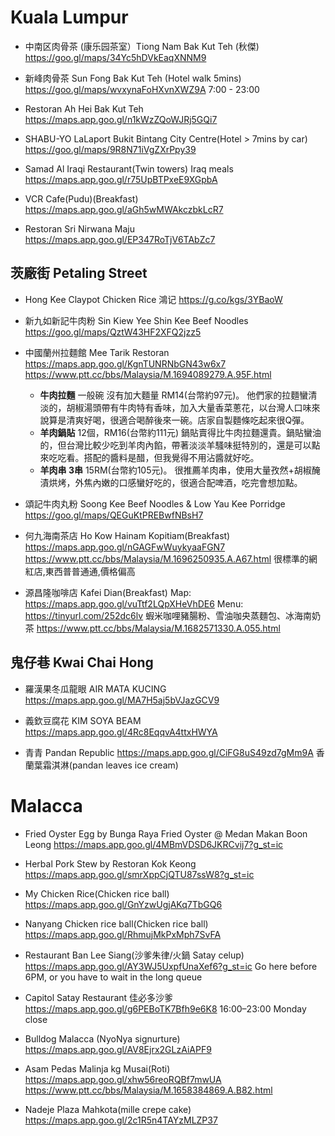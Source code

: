 # Kuala Lumpur
- 中南区肉骨茶 (康乐园茶室）Tiong Nam Bak Kut Teh (秋傑)
https://goo.gl/maps/34Yc5hDVkEaqXNNM9

- 新峰肉骨茶 Sun Fong Bak Kut Teh (Hotel walk 5mins)
https://goo.gl/maps/wvxynaFoHXvnXWZ9A
7:00 - 23:00

- Restoran Ah Hei Bak Kut Teh
https://maps.app.goo.gl/n1kWzZQoWJRj5GQi7

- SHABU-YO LaLaport Bukit Bintang City Centre(Hotel > 7mins by car)
https://goo.gl/maps/9R8N71iVgZXrPpy39

- Samad Al Iraqi Restaurant(Twin towers) Iraq meals
https://maps.app.goo.gl/r75UpBTPxeE9XGpbA

- VCR Cafe(Pudu)(Breakfast)
https://maps.app.goo.gl/aGh5wMWAkczbkLcR7

- Restoran Sri Nirwana Maju
https://maps.app.goo.gl/EP347RoTjV6TAbZc7

## 茨廠街 Petaling Street
- Hong Kee Claypot Chicken Rice 鴻记
https://g.co/kgs/3YBaoW

- 新九如新記牛肉粉 Sin Kiew Yee Shin Kee Beef Noodles
https://goo.gl/maps/QztW43HF2XFQ2jzz5

- 中國蘭州拉麵館 Mee Tarik Restoran
https://maps.app.goo.gl/KgnTUNRNbGN43w6x7
https://www.ptt.cc/bbs/Malaysia/M.1694089279.A.95F.html
  - **牛肉拉麵** 一般碗 沒有加大麵量 RM14(台幣約97元)。
他們家的拉麵蠻清淡的，胡椒湯頭帶有牛肉特有香味，加入大量香菜蔥花，以台灣人口味來說算是清爽好喝，很適合喝醉後來一碗。店家自製麵條吃起來很Q彈。
  - **羊肉鍋貼** 12個，RM16(台幣約111元)
鍋貼賣得比牛肉拉麵還貴。鍋貼蠻油的，但台灣比較少吃到羊肉內餡，帶著淡淡羊騷味挺特別的，還是可以點來吃吃看。搭配的醬料是醋，但我覺得不用沾醬就好吃。
  - **羊肉串 3串** 15RM(台幣約105元)。
很推薦羊肉串，使用大量孜然+胡椒醃漬烘烤，外焦內嫩的口感蠻好吃的，很適合配啤酒，吃完會想加點。

- 頌記牛肉丸粉 Soong Kee Beef Noodles & Low Yau Kee Porridge
https://goo.gl/maps/QEGuKtPREBwfNBsH7

- 何九海南茶店 Ho Kow Hainam Kopitiam(Breakfast)
https://maps.app.goo.gl/nGAGFwWuykyaaFGN7
https://www.ptt.cc/bbs/Malaysia/M.1696250935.A.A67.html
很標準的網紅店,東西普普通通,價格偏高

- 源昌隆咖啡店 Kafei Dian(Breakfast)
Map: https://maps.app.goo.gl/vuTtf2LQpXHeVhDE6
Menu: https://tinyurl.com/252dc6lv
蝦米咖哩豬腸粉、雪油咖央蒸麵包、冰海南奶茶
https://www.ptt.cc/bbs/Malaysia/M.1682571330.A.055.html

## 鬼仔巷 Kwai Chai Hong
- 羅漢果冬瓜龍眼 AIR MATA KUCING
https://maps.app.goo.gl/MA7H5aj5bVJazGCV9

- 義欽豆腐花 KIM SOYA BEAM
https://maps.app.goo.gl/4Rc8EqqvA4ttxHWYA

- 青青 Pandan Republic 
https://maps.app.goo.gl/CiFG8uS49zd7gMm9A
香蘭葉霜淇淋(pandan leaves ice cream)

# Malacca

- Fried Oyster Egg by Bunga Raya Fried Oyster @ Medan Makan Boon Leong
https://maps.app.goo.gl/4MBmVDSD6JKRCvij7?g_st=ic
- Herbal Pork Stew by Restoran Kok Keong
https://maps.app.goo.gl/smrXppCjQTU87ssW8?g_st=ic

- My Chicken Rice(Chicken rice ball)
https://maps.app.goo.gl/GnYzwUgjAKq7TbGQ6
- Nanyang Chicken rice ball(Chicken rice ball)
https://maps.app.goo.gl/RhmujMkPxMph7SvFA

- Restaurant Ban Lee Siang(沙爹朱律/火鍋 Satay celup)
https://maps.app.goo.gl/AY3WJ5UxpfUnaXef6?g_st=ic
Go here before 6PM, or you have to wait in the long queue

- Capitol Satay Restaurant 佳必多沙爹
https://maps.app.goo.gl/g6PEBoTK7Bfh9e6K8
16:00–23:00
Monday close

- Bulldog Malacca (NyoNya signurture)
https://maps.app.goo.gl/AV8Ejrx2GLzAiAPF9

- Asam Pedas Malinja kg Musai(Roti)
https://maps.app.goo.gl/xhw56reoRQBf7mwUA
https://www.ptt.cc/bbs/Malaysia/M.1658384869.A.B82.html

- Nadeje Plaza Mahkota(mille crepe cake)
https://maps.app.goo.gl/2c1R5n4TAYzMLZP37